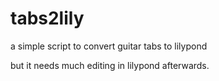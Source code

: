 # tabs2lily

a simple script to convert guitar tabs to lilypond

but it needs much editing in lilypond afterwards.
